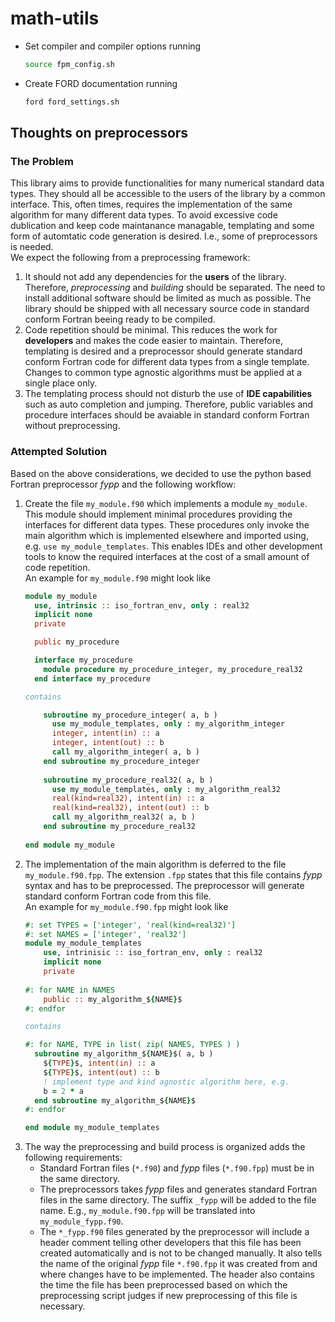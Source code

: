 # math-utils
* Set compiler and compiler options running  
    ```bash
    source fpm_config.sh
    ```
* Create FORD documentation running  
    ```bash
    ford ford_settings.sh
    ```

## Thoughts on preprocessors

### The Problem
This library aims to provide functionalities for many numerical standard data types. They should all 
be accessible to the users of the library by a common interface. This, often times, requires the implementation 
of the same algorithm for many different data types. To avoid excessive code dublication and keep code 
maintanance managable, templating and some form of automtatic code generation is desired. I.e., some 
of preprocessors is needed.  
We expect the following from a preprocessing framework:
1.  It should not add any dependencies for the **users** of the library. Therefore, *preprocessing* and 
    *building* should be separated. The need to install additional software should be limited as much 
    as possible. The library should be shipped with all necessary source code in standard conform Fortran 
    beeing ready to be compiled.
2.  Code repetition should be minimal. This reduces the work for **developers** and makes the code easier 
    to maintain. Therefore, templating is desired and a preprocessor should generate standard conform 
    Fortran code for different data types from a single template. Changes to common type agnostic algorithms 
    must be applied at a single place only.
3.  The templating process should not disturb the use of **IDE capabilities** such as auto completion 
    and jumping. Therefore, public variables and procedure interfaces should be avaiable in standard 
    conform Fortran without preprocessing.

### Attempted Solution
Based on the above considerations, we decided to use the python based Fortran preprocessor *fypp* and
the following workflow:
1.  Create the file `my_module.f90` which implements a module `my_module`. This module should implement
    minimal procedures providing the interfaces for different data types. These procedures only invoke
    the main algorithm which is implemented elsewhere and imported using, e.g. `use my_module_templates`.
    This enables IDEs and other development tools to know the required interfaces at the cost of a small
    amount of code repetition.  
    An example for `my_module.f90` might look like
      ```fortran
      module my_module
        use, intrinsic :: iso_fortran_env, only : real32
        implicit none
        private

        public my_procedure

        interface my_procedure
          module procedure my_procedure_integer, my_procedure_real32
        end interface my_procedure

      contains

          subroutine my_procedure_integer( a, b )
            use my_module_templates, only : my_algorithm_integer
            integer, intent(in) :: a
            integer, intent(out) :: b
            call my_algorithm_integer( a, b )
          end subroutine my_procedure_integer
         
          subroutine my_procedure_real32( a, b )
            use my_module_templates, only : my_algorithm_real32
            real(kind=real32), intent(in) :: a
            real(kind=real32), intent(out) :: b
            call my_algorithm_real32( a, b )
          end subroutine my_procedure_real32
        
      end module my_module
      ```
2.  The implementation of the main algorithm is deferred to the file `my_module.f90.fpp`. The extension
    `.fpp` states that this file contains *fypp* syntax and has to be preprocessed. The preprocessor
    will generate standard conform Fortran code from this file.  
    An example for `my_module.f90.fpp` might look like
      ```fortran
      #: set TYPES = ['integer', 'real(kind=real32)']
      #: set NAMES = ['integer', 'real32']
      module my_module_templates
          use, intrinisic :: iso_fortran_env, only : real32
          implicit none
          private
        
      #: for NAME in NAMES
          public :: my_algorithm_${NAME}$
      #: endfor
  
      contains
  
      #: for NAME, TYPE in list( zip( NAMES, TYPES ) )
        subroutine my_algorithm_${NAME}$( a, b )
          ${TYPE}$, intent(in) :: a
          ${TYPE}$, intent(out) :: b
          ! implement type and kind agnostic algorithm here, e.g.
          b = 2 * a
        end subroutine my_algorithm_${NAME}$
      #: endfor
  
      end module my_module_templates
      ```
3.  The way the preprocessing and build process is organized adds the following requirements:  
    * Standard Fortran files (`*.f90`) and *fypp* files (`*.f90.fpp`) must be in the
      same directory.
    * The preprocessors takes *fypp* files and generates standard Fortran files in the same directory.
      The suffix `_fypp` will be added to the file name. E.g., `my_module.f90.fpp` will be translated
      into `my_module_fypp.f90`.
    * The `*_fypp.f90` files generated by the preprocessor will include a header comment telling other
      developers that this file has been created automatically and is not to be changed manually. It
      also tells the name of the original *fypp* file `*.f90.fpp` it was created from and where changes
      have to be implemented. The header also contains the time the file has been preprocessed based 
      on which the preprocessing script judges if new preprocessing of this file is necessary.
